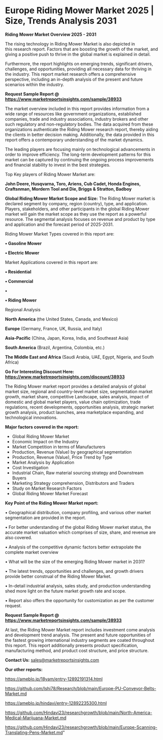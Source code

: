 # Europe Riding Mower Market 2025 | Size, Trends Analysis 2031

<Strong> Riding Mower Market Overview 2025 - 2031</strong>

The rising technology in Riding Mower Market is also depicted in this research report. Factors that are boosting the growth of the market, and giving a positive push to thrive in the global market is explained in detail.

Furthermore, the report highlights on emerging trends, significant drivers, challenges, and opportunities, providing all necessary data for thriving in the industry. This report market research offers a comprehensive perspective, including an in-depth analysis of the present and future scenarios within the industry.

<strong>Request Sample Report @ <a href=https://www.marketreportsinsights.com/sample/38933>https://www.marketreportsinsights.com/sample/38933</a></strong>

The market overview included in this report provides information from a wide range of resources like government organizations, established companies, trade and industry associations, industry brokers and other such regulatory and non-regulatory bodies. The data acquired from these organizations authenticate the Riding Mower research report, thereby aiding the clients in better decision making. Additionally, the data provided in this report offers a contemporary understanding of the market dynamics.

The leading players are focusing mainly on technological advancements in order to improve efficiency. The long-term development patterns for this market can be captured by continuing the ongoing process improvements and financial stability to invest in the best strategies.

Top Key players of Riding Mower Market are:

<strong>John Deere, Husqvarna, Toro, Ariens, Cub Cadet, Honda Engines, Craftsnman, Mordern Tool and Die, Briggs & Stratton, Badboy</strong>

<strong><b>Global Riding Mower Market Scope and Size:</b></strong>
The Riding Mower market is declared segment by company, region (country), type, and application. Players, stakeholders, and other participants in the global Riding Mower market will gain the market scope as they use the report as a powerful resource. The segmental analysis focuses on revenue and product by type and application and the forecast period of 2025-2031.

Riding Mower Market Types covered in this report are:

<strong>•  Gasoline Mower

•  Electric Mower</strong>

Market Applications covered in this report are:

<strong>•  Residential

•  Commercial

•  

•  Riding Mower</strong> 

Regional Analysis

<strong>North America</strong> (the United States, Canada, and Mexico)

<strong>Europe</strong> (Germany, France, UK, Russia, and Italy)

<strong>Asia-Pacific</strong> (China, Japan, Korea, India, and Southeast Asia)

<strong>South America</strong> (Brazil, Argentina, Colombia, etc.)

<strong>The Middle East and Africa</strong> (Saudi Arabia, UAE, Egypt, Nigeria, and South Africa)

<strong>Go For Interesting Discount Here: <a href=https://www.marketreportsinsights.com/discount/38933>https://www.marketreportsinsights.com/discount/38933</a></strong>

The Riding Mower market report provides a detailed analysis of global market size, regional and country-level market size, segmentation market growth, market share, competitive Landscape, sales analysis, impact of domestic and global market players, value chain optimization, trade regulations, recent developments, opportunities analysis, strategic market growth analysis, product launches, area marketplace expanding, and technological innovations.

<strong><b>Major factors covered in the report:</b></strong>
<ul>
  <li>Global Riding Mower Market </li>
  <li>Economic Impact on the Industry</li>
  <li>Market Competition in terms of Manufacturers</li>
  <li>Production, Revenue (Value) by geographical segmentation</li>
  <li>Production, Revenue (Value), Price Trend by Type</li>
  <li>Market Analysis by Application</li>
  <li>Cost Investigation</li>
  <li>Industrial Chain, Raw material sourcing strategy and Downstream Buyers</li>
  <li>Marketing Strategy comprehension, Distributors and Traders</li>
  <li>Study on Market Research Factors</li>
  <li>Global Riding Mower Market Forecast</li>
</ul>

<strong><b>Key Point of the Riding Mower Market report:</b></strong>

• Geographical distribution, company profiling, and various other market segmentation are provided in the report.

• For better understanding of the global Riding Mower market status, the accurate market valuation which comprises of size, share, and revenue are also covered.

• Analysis of the competitive dynamic factors better extrapolate the complete market overview

• What will be the size of the emerging Riding Mower market in 2031?

• The latest trends, opportunities and challenges, and growth drivers provide better construal of the Riding Mower Market.

• In-detail industrial analysis, sales study, and production understanding shed more light on the future market growth rate and scope.

• Report also offers the opportunity for customization as per the customer request.

<strong>Request Sample Report @ <a href=https://www.marketreportsinsights.com/sample/38933>https://www.marketreportsinsights.com/sample/38933</a></strong>

At last, the Riding Mower Market report includes investment come analysis and development trend analysis. The present and future opportunities of the fastest growing international industry segments are coated throughout this report. This report additionally presents product specification, manufacturing method, and product cost structure, and price structure.

<strong>Contact Us:</strong>
sales@marketreportsinsights.com

<strong>Our other reports:</strong>

<a href=https://ameblo.jp/18yam/entry-12892191314.html>https://ameblo.jp/18yam/entry-12892191314.html</a>

<a href=https://github.com/Ishi78/Research/blob/main/Europe-PU-Conveyor-Belts-Market.md>https://github.com/Ishi78/Research/blob/main/Europe-PU-Conveyor-Belts-Market.md</a>

<a href=https://ameblo.jp/hindavi/entry-12892235300.html>https://ameblo.jp/hindavi/entry-12892235300.html</a>

<a href=https://github.com/Hindavi23/researchgrowth/blob/main/North-America-Medical-Marijuana-Market.md>https://github.com/Hindavi23/researchgrowth/blob/main/North-America-Medical-Marijuana-Market.md</a>

<a href=https://github.com/Hindavi23/researchgrowth/blob/main/Europe-Scanning-Translating-Pens-Market.md>https://github.com/Hindavi23/researchgrowth/blob/main/Europe-Scanning-Translating-Pens-Market.md</a>"
